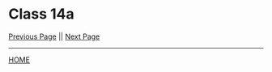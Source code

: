 # Class 14a

[Previous Page](https://tomgtaylor.github.io/reading-notes2/class-13)    ||    [Next Page](https://tomgtaylor.github.io/reading-notes2/class-14b) <br>

---
[HOME](https://tomgtaylor.github.io/reading-notes2) <br>
